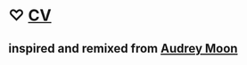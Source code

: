 # ♡ [CV](yeshwanthyk.github.io)

## inspired and remixed from [Audrey Moon](http://loveme.computer/)


